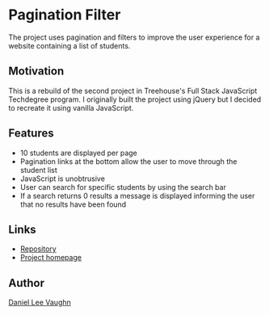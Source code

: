 # Pagination Filter

The project uses pagination and filters to improve the user experience for a website containing a list of students.

## Motivation

This is a rebuild of the second project in Treehouse's Full Stack JavaScript Techdegree program. I originally built the
project using jQuery but I decided to recreate it using vanilla JavaScript.

## Features

* 10 students are displayed per page
* Pagination links at the bottom allow the user to move through the student list
* JavaScript is unobtrusive
* User can search for specific students by using the search bar
* If a search returns 0 results a message is displayed informing the user that no results have been found

## Links

* [Repository](https://github.com/LeeVaughn/pagination-filter-v2)
* [Project homepage](https://leevaughn.github.io/pagination-filter-v2/)

## Author

[Daniel Lee Vaughn](https://github.com/LeeVaughn)